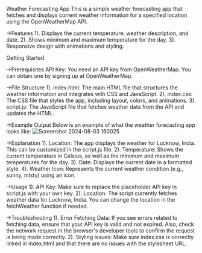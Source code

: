 Weather Forecasting App
This is a simple weather forecasting app that fetches and displays current weather information for a specified location using the OpenWeatherMap API.

->Features
1). Displays the current temperature, weather description, and date.
2). Shows minimum and maximum temperature for the day.
3). Responsive design with animations and styling.

Getting Started

->Prerequisites
API Key: You need an API key from OpenWeatherMap. You can obtain one by signing up at OpenWeatherMap.

->File Structure
1). index.html: The main HTML file that structures the weather information and integrates with CSS and JavaScript.
2). index.css: The CSS file that styles the app, including layout, colors, and animations.
3). script.js: The JavaScript file that fetches weather data from the API and updates the HTML.

->Example Output
Below is an example of what the weather forecasting app looks like:
![Screenshot 2024-08-03 160025](https://github.com/user-attachments/assets/42975be3-8904-490e-9ed4-1b8024e207b5)

->Explanation
1). Location: The app displays the weather for Lucknow, India. This can be customized in the script.js file.
2). Temperature: Shows the current temperature in Celsius, as well as the minimum and maximum temperatures for the day.
3). Date: Displays the current date in a formatted style.
4). Weather Icon: Represents the current weather condition (e.g., sunny, misty) using an icon.

->Usage
1). API Key: Make sure to replace the placeholder API key in script.js with your own key.
2). Location: The script currently fetches weather data for Lucknow, India. You can change the location in the fetchWeather function if needed.

->Troubleshooting
1). Error Fetching Data: If you see errors related to fetching data, ensure that your API key is valid and not expired. Also, check the network request in the browser's developer tools to confirm the request is being made correctly.
2). Styling Issues: Make sure index.css is correctly linked in index.html and that there are no issues with the stylesheet URL.
